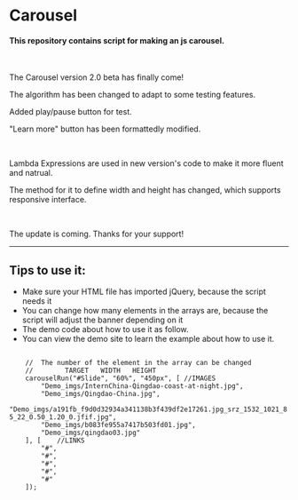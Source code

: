 # Carousel
<h4>This repository contains script for making an js carousel.</h4>
<br>
<p>The Carousel version 2.0 beta has finally come!</p>
<p>The algorithm has been changed to adapt to some testing features.</p>
<p>Added play/pause button for test.</p>
<p>"Learn more" button has been formattedly modified.</p>
<br>
<p>Lambda Expressions are used in new version's code to make it more fluent and natrual.</p>
<p>The method for it to define width and height has changed, which supports responsive interface.</p>
<br>
<p>The update is coming. Thanks for your support!</p>

<hr>
<h2>Tips to use it:</h2>
<ul>
  <li>Make sure your HTML file has imported jQuery, because the script needs it</li>
  <li>You can change how many elements in the arrays are, because the script will adjust the banner depending on it</li>
  <li>The demo code about how to use it as follow.</li>
  <li>You can view the demo site to learn the example about how to use it.</li>
</ul>

<code>
	//	The number of the element in the array can be changed
	//		  TARGET   WIDTH   HEIGHT
	carouselRun("#Slide", "60%", "450px", [	//IMAGES
		"Demo_imgs/InternChina-Qingdao-coast-at-night.jpg",
		"Demo_imgs/Qingdao-China.jpg",
		"Demo_imgs/a191fb_f9d0d32934a341138b3f439df2e17261.jpg_srz_1532_1021_85_22_0.50_1.20_0.jfif.jpg",
		"Demo_imgs/b083fe955a7417b503fd01.jpg",
		"Demo_imgs/qingdao03.jpg"
	], [	//LINKS
		"#",
		"#",
		"#",
		"#",
		"#"
	]);
</code>
